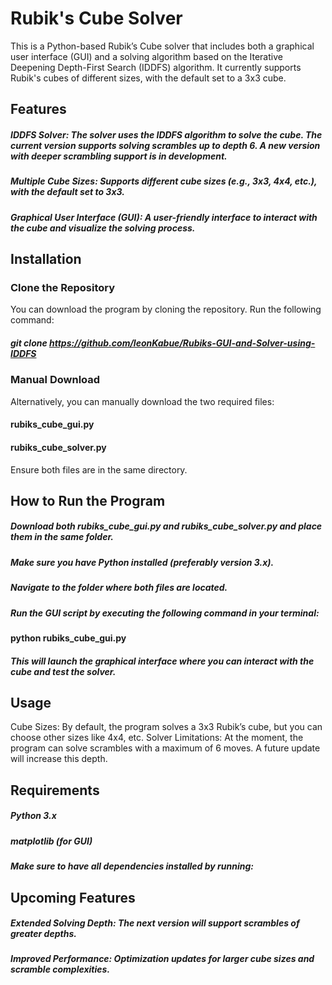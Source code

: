 # Rubik's Cube Solver
This is a Python-based Rubik’s Cube solver that includes both a graphical user interface (GUI) and a solving algorithm based on the Iterative Deepening Depth-First Search (IDDFS) algorithm. It currently supports Rubik's cubes of different sizes, with the default set to a 3x3 cube.

## Features
##### IDDFS Solver: The solver uses the IDDFS algorithm to solve the cube. The current version supports solving scrambles up to depth 6. A new version with deeper scrambling support is in development.
##### Multiple Cube Sizes: Supports different cube sizes (e.g., 3x3, 4x4, etc.), with the default set to 3x3.
##### Graphical User Interface (GUI): A user-friendly interface to interact with the cube and visualize the solving process.

## Installation
### Clone the Repository
You can download the program by cloning the repository. Run the following command:

##### git clone https://github.com/leonKabue/Rubiks-GUI-and-Solver-using-IDDFS

### Manual Download
Alternatively, you can manually download the two required files:

#### rubiks_cube_gui.py
#### rubiks_cube_solver.py

Ensure both files are in the same directory.

## How to Run the Program
##### Download both rubiks_cube_gui.py and rubiks_cube_solver.py and place them in the same folder.
##### Make sure you have Python installed (preferably version 3.x).
##### Navigate to the folder where both files are located.
##### Run the GUI script by executing the following command in your terminal:

#### python rubiks_cube_gui.py

##### This will launch the graphical interface where you can interact with the cube and test the solver.

## Usage
Cube Sizes: By default, the program solves a 3x3 Rubik’s cube, but you can choose other sizes like 4x4, etc.
Solver Limitations: At the moment, the program can solve scrambles with a maximum of 6 moves. A future update will increase this depth.

## Requirements
##### Python 3.x
##### matplotlib (for GUI)
##### Make sure to have all dependencies installed by running:

## Upcoming Features
##### Extended Solving Depth: The next version will support scrambles of greater depths.
##### Improved Performance: Optimization updates for larger cube sizes and scramble complexities.
